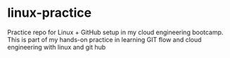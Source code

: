 # linux-practice
Practice repo for Linux + GitHub setup in my cloud engineering bootcamp.
This is part of my hands-on practice in learning GIT flow and cloud engineering with linux and git hub 
